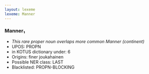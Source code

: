 ```yaml
---
layout: lexeme
lexeme: Manner
---
```


###  Manner₁

* _This rare proper noun overlaps more common *Manner* (continent)_
* UPOS:  PROPN
* in KOTUS dictionary under:  6
* Origins: finer joukahainen 
* Possible NER class:  LAST
* Blacklisted:  PROPN-BLOCKING

